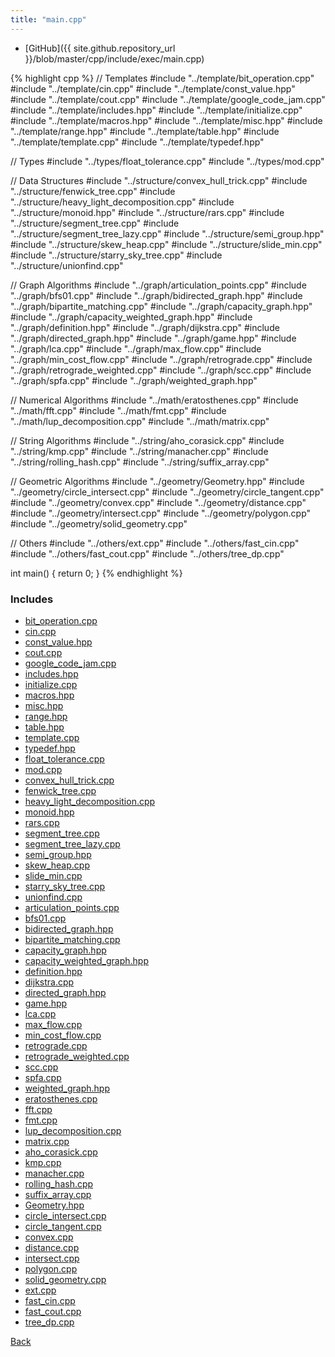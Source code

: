 ```yaml
---
title: "main.cpp"
---
```


- [GitHub]({{ site.github.repository_url }}/blob/master/cpp/include/exec/main.cpp)

{% highlight cpp %}
// Templates
#include "../template/bit_operation.cpp"
#include "../template/cin.cpp"
#include "../template/const_value.hpp"
#include "../template/cout.cpp"
#include "../template/google_code_jam.cpp"
#include "../template/includes.hpp"
#include "../template/initialize.cpp"
#include "../template/macros.hpp"
#include "../template/misc.hpp"
#include "../template/range.hpp"
#include "../template/table.hpp"
#include "../template/template.cpp"
#include "../template/typedef.hpp"

// Types
#include "../types/float_tolerance.cpp"
#include "../types/mod.cpp"

// Data Structures
#include "../structure/convex_hull_trick.cpp"
#include "../structure/fenwick_tree.cpp"
#include "../structure/heavy_light_decomposition.cpp"
#include "../structure/monoid.hpp"
#include "../structure/rars.cpp"
#include "../structure/segment_tree.cpp"
#include "../structure/segment_tree_lazy.cpp"
#include "../structure/semi_group.hpp"
#include "../structure/skew_heap.cpp"
#include "../structure/slide_min.cpp"
#include "../structure/starry_sky_tree.cpp"
#include "../structure/unionfind.cpp"

// Graph Algorithms
#include "../graph/articulation_points.cpp"
#include "../graph/bfs01.cpp"
#include "../graph/bidirected_graph.hpp"
#include "../graph/bipartite_matching.cpp"
#include "../graph/capacity_graph.hpp"
#include "../graph/capacity_weighted_graph.hpp"
#include "../graph/definition.hpp"
#include "../graph/dijkstra.cpp"
#include "../graph/directed_graph.hpp"
#include "../graph/game.hpp"
#include "../graph/lca.cpp"
#include "../graph/max_flow.cpp"
#include "../graph/min_cost_flow.cpp"
#include "../graph/retrograde.cpp"
#include "../graph/retrograde_weighted.cpp"
#include "../graph/scc.cpp"
#include "../graph/spfa.cpp"
#include "../graph/weighted_graph.hpp"

// Numerical Algorithms
#include "../math/eratosthenes.cpp"
#include "../math/fft.cpp"
#include "../math/fmt.cpp"
#include "../math/lup_decomposition.cpp"
#include "../math/matrix.cpp"

// String Algorithms
#include "../string/aho_corasick.cpp"
#include "../string/kmp.cpp"
#include "../string/manacher.cpp"
#include "../string/rolling_hash.cpp"
#include "../string/suffix_array.cpp"

// Geometric Algorithms
#include "../geometry/Geometry.hpp"
#include "../geometry/circle_intersect.cpp"
#include "../geometry/circle_tangent.cpp"
#include "../geometry/convex.cpp"
#include "../geometry/distance.cpp"
#include "../geometry/intersect.cpp"
#include "../geometry/polygon.cpp"
#include "../geometry/solid_geometry.cpp"

// Others
#include "../others/ext.cpp"
#include "../others/fast_cin.cpp"
#include "../others/fast_cout.cpp"
#include "../others/tree_dp.cpp"

int main() { return 0; }
{% endhighlight %}

### Includes

- [bit_operation.cpp](../template/bit_operation)
- [cin.cpp](../template/cin)
- [const_value.hpp](../template/const_value)
- [cout.cpp](../template/cout)
- [google_code_jam.cpp](../template/google_code_jam)
- [includes.hpp](../template/includes)
- [initialize.cpp](../template/initialize)
- [macros.hpp](../template/macros)
- [misc.hpp](../template/misc)
- [range.hpp](../template/range)
- [table.hpp](../template/table)
- [template.cpp](../template/template)
- [typedef.hpp](../template/typedef)
- [float_tolerance.cpp](../types/float_tolerance)
- [mod.cpp](../types/mod)
- [convex_hull_trick.cpp](../structure/convex_hull_trick)
- [fenwick_tree.cpp](../structure/fenwick_tree)
- [heavy_light_decomposition.cpp](../structure/heavy_light_decomposition)
- [monoid.hpp](../structure/monoid)
- [rars.cpp](../structure/rars)
- [segment_tree.cpp](../structure/segment_tree)
- [segment_tree_lazy.cpp](../structure/segment_tree_lazy)
- [semi_group.hpp](../structure/semi_group)
- [skew_heap.cpp](../structure/skew_heap)
- [slide_min.cpp](../structure/slide_min)
- [starry_sky_tree.cpp](../structure/starry_sky_tree)
- [unionfind.cpp](../structure/unionfind)
- [articulation_points.cpp](../graph/articulation_points)
- [bfs01.cpp](../graph/bfs01)
- [bidirected_graph.hpp](../graph/bidirected_graph)
- [bipartite_matching.cpp](../graph/bipartite_matching)
- [capacity_graph.hpp](../graph/capacity_graph)
- [capacity_weighted_graph.hpp](../graph/capacity_weighted_graph)
- [definition.hpp](../graph/definition)
- [dijkstra.cpp](../graph/dijkstra)
- [directed_graph.hpp](../graph/directed_graph)
- [game.hpp](../graph/game)
- [lca.cpp](../graph/lca)
- [max_flow.cpp](../graph/max_flow)
- [min_cost_flow.cpp](../graph/min_cost_flow)
- [retrograde.cpp](../graph/retrograde)
- [retrograde_weighted.cpp](../graph/retrograde_weighted)
- [scc.cpp](../graph/scc)
- [spfa.cpp](../graph/spfa)
- [weighted_graph.hpp](../graph/weighted_graph)
- [eratosthenes.cpp](../math/eratosthenes)
- [fft.cpp](../math/fft)
- [fmt.cpp](../math/fmt)
- [lup_decomposition.cpp](../math/lup_decomposition)
- [matrix.cpp](../math/matrix)
- [aho_corasick.cpp](../string/aho_corasick)
- [kmp.cpp](../string/kmp)
- [manacher.cpp](../string/manacher)
- [rolling_hash.cpp](../string/rolling_hash)
- [suffix_array.cpp](../string/suffix_array)
- [Geometry.hpp](../geometry/Geometry)
- [circle_intersect.cpp](../geometry/circle_intersect)
- [circle_tangent.cpp](../geometry/circle_tangent)
- [convex.cpp](../geometry/convex)
- [distance.cpp](../geometry/distance)
- [intersect.cpp](../geometry/intersect)
- [polygon.cpp](../geometry/polygon)
- [solid_geometry.cpp](../geometry/solid_geometry)
- [ext.cpp](../others/ext)
- [fast_cin.cpp](../others/fast_cin)
- [fast_cout.cpp](../others/fast_cout)
- [tree_dp.cpp](../others/tree_dp)

[Back](../..)
